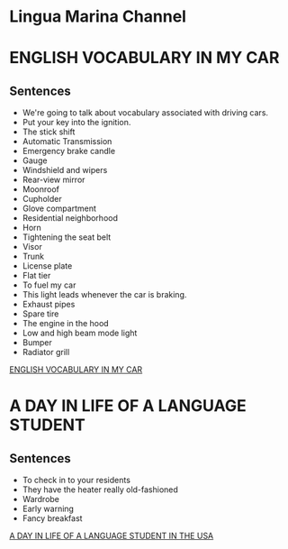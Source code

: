 # Lingua Marina Channel

# ENGLISH VOCABULARY IN MY CAR

## Sentences

- We're going to talk about vocabulary associated with driving cars.
- Put your key into the ignition.
- The stick shift
- Automatic Transmission
- Emergency brake candle
- Gauge
- Windshield and wipers
- Rear-view mirror
- Moonroof
- Cupholder
- Glove compartment
- Residential neighborhood
- Horn
- Tightening the seat belt
- Visor
- Trunk
- License plate
- Flat tier
- To fuel my car
- This light leads whenever the car is braking.
- Exhaust pipes
- Spare tire
- The engine in the hood
- Low and high beam mode light
- Bumper
- Radiator grill

[ENGLISH VOCABULARY IN MY CAR](https://www.youtube.com/watch?v=w5HzVE0giLs)

# A DAY IN LIFE OF A LANGUAGE STUDENT

## Sentences

- To check in to your residents
- They have the heater really old-fashioned
- Wardrobe
- Early warning
- Fancy breakfast

[A DAY IN LIFE OF A LANGUAGE STUDENT IN THE USA](https://www.youtube.com/watch?v=lo4iqiDOWRA)
